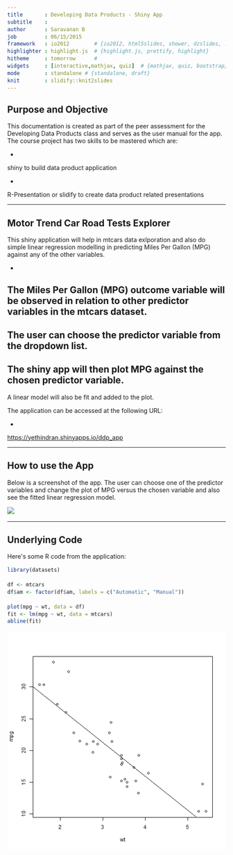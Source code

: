 ```yaml
---
title       : Developing Data Products - Shiny App
subtitle    : 
author      : Saravanan B
job         : 06/15/2015
framework   : io2012        # {io2012, html5slides, shower, dzslides, ...}
highlighter : highlight.js  # {highlight.js, prettify, highlight}
hitheme     : tomorrow      # 
widgets     : [interactive,mathjax, quiz]  # {mathjax, quiz, bootstrap}
mode        : standalone # {standalone, draft}
knit        : slidify::knit2slides
---
```


## Purpose and Objective

This documentation is created as part of the peer assessment for the  Developing Data Products class and serves as the user manual for the app. The course project has two skills to be mastered which are: 

- 
shiny to build data product application

- 
R-Presentation or slidify to create data product related presentations


---

## Motor Trend Car Road Tests Explorer

This shiny application will help in mtcars data exlporation and also do simple linear regression modelling in predicting Miles Per Gallon (MPG) against any of the other variables.


- 
The Miles Per Gallon (MPG) outcome variable will be observed in relation to other predictor variables in the mtcars dataset.
- 
The user can choose the predictor variable from the dropdown list. 
- 
The shiny app will then plot MPG against the chosen predictor variable. 
- 
A linear model will also be fit and added to the plot.




The application can be accessed at the following URL: 

- 
https://yethindran.shinyapps.io/ddp_app


---

## How to use the App

Below is a screenshot of the app. The user can choose one of the predictor variables and change the plot of MPG versus the chosen variable and also see the fitted linear regression model.

 <img src = './assets/img/screenshot.png'></img>

---

## Underlying Code

Here's some R code from the application:


```r
library(datasets)

df <- mtcars
df$am <- factor(df$am, labels = c("Automatic", "Manual"))

plot(mpg ~ wt, data = df)
fit <- lm(mpg ~ wt, data = mtcars)
abline(fit)
```

![plot of chunk unnamed-chunk-1](assets/fig/unnamed-chunk-1-1.png) 







